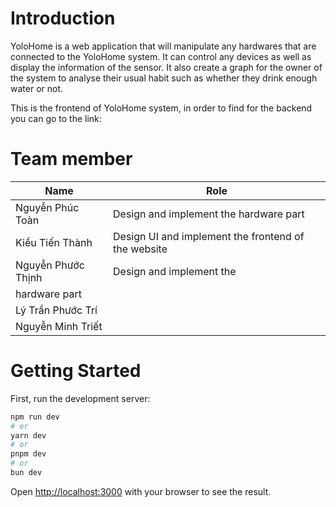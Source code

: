 # Introduction

YoloHome is a web application that will manipulate any hardwares that are connected to the YoloHome system. It can control any devices as well as display the information of the sensor. It also create a graph for the owner of the system to analyse their usual habit such as whether they drink enough water or not.

This is the frontend of YoloHome system, in order to find for the backend you can go to the link:

# Team member
|Name               |Role  | 
|-------------------|------|
|Nguyễn Phúc Toàn   |Design and implement the hardware part |
|Kiều Tiến Thành    |Design UI and implement the frontend of the website      |
|Nguyễn Phước Thịnh |Design and implement the 
hardware part|
|Lý Trần Phước Trí  |      |
|Nguyễn Minh Triết  |      |

# Getting Started

First, run the development server:

```bash
npm run dev
# or
yarn dev
# or
pnpm dev
# or
bun dev
```

Open [http://localhost:3000](http://localhost:3000) with your browser to see the result.

